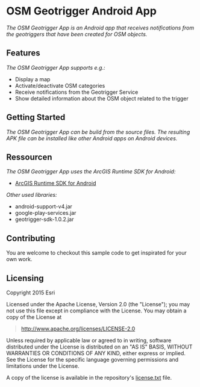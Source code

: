 # **OSM Geotrigger Android App**
*The OSM Geotrigger App is an Android app that receives notifications from the geotriggers that have been created for OSM objects.*


## **Features**

*The OSM Geotrigger App supports e.g.:*
* Display a map
* Activate/deactivate OSM categories
* Receive notifications from the Geotrigger Service
* Show detailed information about the OSM object related to the trigger

## **Getting Started**

*The OSM Geotrigger App can be build from the source files. The resulting APK file can be installed like other Android apps on Android devices.*


## **Ressourcen**

*The OSM Geotrigger App uses the ArcGIS Runtime SDK for Android:*
* [ArcGIS Runtime SDK for Android](https://developers.arcgis.com/android/ "")

*Other used libraries:*
* android-support-v4.jar
* google-play-services.jar
* geotrigger-sdk-1.0.2.jar

## **Contributing**

You are welcome to checkout this sample code to get inspirated for your own work.

## **Licensing**

Copyright 2015 Esri

Licensed under the Apache License, Version 2.0 (the "License");
you may not use this file except in compliance with the License.
You may obtain a copy of the License at

> http://www.apache.org/licenses/LICENSE-2.0

Unless required by applicable law or agreed to in writing, software
distributed under the License is distributed on an "AS IS" BASIS,
WITHOUT WARRANTIES OR CONDITIONS OF ANY KIND, either express or implied.
See the License for the specific language governing permissions and
limitations under the License.

A copy of the license is available in the repository's [license.txt]( https://raw.github.com/Esri/esri-leaflet/master/license.txt) file.
